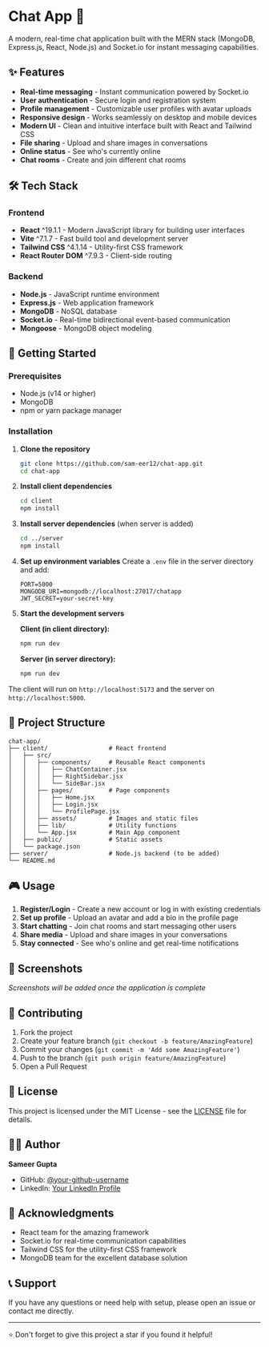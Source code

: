 # Chat App 💬

A modern, real-time chat application built with the MERN stack (MongoDB, Express.js, React, Node.js) and Socket.io for instant messaging capabilities.

## ✨ Features

- **Real-time messaging** - Instant communication powered by Socket.io
- **User authentication** - Secure login and registration system
- **Profile management** - Customizable user profiles with avatar uploads
- **Responsive design** - Works seamlessly on desktop and mobile devices
- **Modern UI** - Clean and intuitive interface built with React and Tailwind CSS
- **File sharing** - Upload and share images in conversations
- **Online status** - See who's currently online
- **Chat rooms** - Create and join different chat rooms

## 🛠️ Tech Stack

### Frontend
- **React** ^19.1.1 - Modern JavaScript library for building user interfaces
- **Vite** ^7.1.7 - Fast build tool and development server
- **Tailwind CSS** ^4.1.14 - Utility-first CSS framework
- **React Router DOM** ^7.9.3 - Client-side routing

### Backend
- **Node.js** - JavaScript runtime environment
- **Express.js** - Web application framework
- **MongoDB** - NoSQL database
- **Socket.io** - Real-time bidirectional event-based communication
- **Mongoose** - MongoDB object modeling

## 🚀 Getting Started

### Prerequisites
- Node.js (v14 or higher)
- MongoDB
- npm or yarn package manager

### Installation

1. **Clone the repository**
   ```bash
   git clone https://github.com/sam-eer12/chat-app.git
   cd chat-app
   ```

2. **Install client dependencies**
   ```bash
   cd client
   npm install
   ```

3. **Install server dependencies** (when server is added)
   ```bash
   cd ../server
   npm install
   ```

4. **Set up environment variables**
   Create a `.env` file in the server directory and add:
   ```env
   PORT=5000
   MONGODB_URI=mongodb://localhost:27017/chatapp
   JWT_SECRET=your-secret-key
   ```

5. **Start the development servers**
   
   **Client (in client directory):**
   ```bash
   npm run dev
   ```
   
   **Server (in server directory):**
   ```bash
   npm run dev
   ```

The client will run on `http://localhost:5173` and the server on `http://localhost:5000`.

## 📁 Project Structure

```
chat-app/
├── client/                 # React frontend
│   ├── src/
│   │   ├── components/     # Reusable React components
│   │   │   ├── ChatContainer.jsx
│   │   │   ├── RightSidebar.jsx
│   │   │   └── SideBar.jsx
│   │   ├── pages/          # Page components
│   │   │   ├── Home.jsx
│   │   │   ├── Login.jsx
│   │   │   └── ProfilePage.jsx
│   │   ├── assets/         # Images and static files
│   │   ├── lib/            # Utility functions
│   │   └── App.jsx         # Main App component
│   ├── public/             # Static assets
│   └── package.json
├── server/                 # Node.js backend (to be added)
└── README.md
```

## 🎮 Usage

1. **Register/Login** - Create a new account or log in with existing credentials
2. **Set up profile** - Upload an avatar and add a bio in the profile page
3. **Start chatting** - Join chat rooms and start messaging other users
4. **Share media** - Upload and share images in your conversations
5. **Stay connected** - See who's online and get real-time notifications

## 📱 Screenshots

*Screenshots will be added once the application is complete*

## 🤝 Contributing

1. Fork the project
2. Create your feature branch (`git checkout -b feature/AmazingFeature`)
3. Commit your changes (`git commit -m 'Add some AmazingFeature'`)
4. Push to the branch (`git push origin feature/AmazingFeature`)
5. Open a Pull Request

## 📄 License

This project is licensed under the MIT License - see the [LICENSE](LICENSE) file for details.

## 👨‍💻 Author

**Sameer Gupta**
- GitHub: [@your-github-username](https://github.com/your-username)
- LinkedIn: [Your LinkedIn Profile](https://linkedin.com/in/your-profile)

## 🙏 Acknowledgments

- React team for the amazing framework
- Socket.io for real-time communication capabilities
- Tailwind CSS for the utility-first CSS framework
- MongoDB team for the excellent database solution

## 📞 Support

If you have any questions or need help with setup, please open an issue or contact me directly.

---

⭐ Don't forget to give this project a star if you found it helpful!